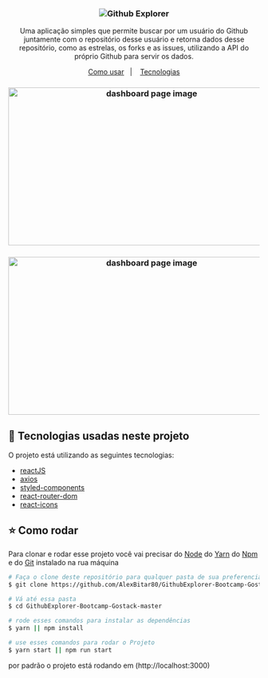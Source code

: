 <h3 align="center">
	<img src="https://user-images.githubusercontent.com/56983783/100523837-3f2f9000-3192-11eb-915a-48d47122357e.png" alt="Github Explorer"/>
</h3>
<p align="center">
  Uma aplicação simples que permite buscar por um usuário do Github juntamente com o repositório desse usuário e retorna dados desse repositório, como as estrelas, os forks e as issues, utilizando a API do próprio Github para servir os dados.
</p>

<p align="center">
  <a href="#star-como-rodar">Como usar</a>&nbsp;&nbsp;&nbsp;|&nbsp;&nbsp;&nbsp;
  <a href="#pushpin-tecnologias-usadas-neste-projeto">Tecnologias</a>
</p>

<h3 align="center">
  <img width="559" height="316" src="https://user-images.githubusercontent.com/56983783/100524615-70ab5a00-3198-11eb-9e8f-d8134d622095.png" alt="dashboard page image"/>
</h3>

<h3 align="center">
  <img width="559" height="316" src="https://user-images.githubusercontent.com/56983783/100524626-83259380-3198-11eb-92cf-74d79daef362.png" alt="dashboard page image"/>
</h3>

## :pushpin: Tecnologias usadas neste projeto

O projeto está utilizando as seguintes tecnologias:

-  [reactJS](https://pt-br.reactjs.org/)
-  [axios](https://www.npmjs.com/package/axios)
-  [styled-components](https://styled-components.com/)
-  [react-router-dom](https://reactrouter.com/web/guides/quick-start)
-  [react-icons](https://react-icons.github.io/react-icons/)

## :star: Como rodar

Para clonar e rodar esse projeto você vai precisar do [Node](https://nodejs.org/en/) do [Yarn](https://yarnpkg.com/) do [Npm](https://www.npmjs.com/get-npm) e do [Git](https://git-scm.com/) instalado na rua máquina

```bash
# Faça o clone deste repositório para qualquer pasta de sua preferencia
$ git clone https://github.com/AlexBitar80/GithubExplorer-Bootcamp-Gostack

# Vá até essa pasta
$ cd GithubExplorer-Bootcamp-Gostack-master

# rode esses comandos para instalar as dependências
$ yarn || npm install

# use esses comandos para rodar o Projeto
$ yarn start || npm run start

```

por padrão o projeto está rodando em (http://localhost:3000)
